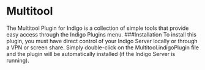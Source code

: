 # Multitool
The Multitool Plugin for Indigo is a collection of simple tools that provide easy access through the Indigo Plugins menu.
###Installation
To install this plugin, you must have direct control of your Indigo Server locally or through a VPN or screen share.  Simply
double-click on the Multitool.indigoPlugin file and the plugin will be automatically installed (if the Indigo Server is running).

